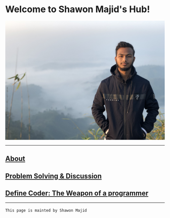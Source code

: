 # Welcome to Shawon Majid's Hub!

![My Photo](IMG_3988.jpg)<br/>

***
## [About](https://github.com/shawon-majid/shawon-majid.github.io/blob/master/about.md)

## [Problem Solving & Discussion](https://github.com/shawon-majid/Problem-Solving-Discussion)

## [Define Coder: The Weapon of a programmer](https://definecoder.github.io/)

***

`This page is mainted by Shawon Majid`
